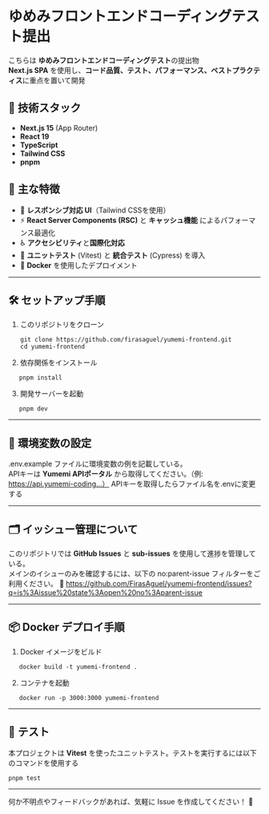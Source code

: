# ゆめみフロントエンドコーディングテスト提出

こちらは **ゆめみフロントエンドコーディングテスト**の提出物  
**Next.js SPA** を使用し、**コード品質、テスト、パフォーマンス、ベストプラクティス**に重点を置いて開発

## 🚀 技術スタック

- **Next.js 15** (App Router)
- **React 19**
- **TypeScript**
- **Tailwind CSS**
- **pnpm**

## 📌 主な特徴

- 📱 **レスポンシブ対応 UI**（Tailwind CSSを使用）
- ⚡️ **React Server Components (RSC)** と **キャッシュ機能** によるパフォーマンス最適化
- ♿️ **アクセシビリティ**と**国際化対応**
- 🧪 **ユニットテスト** (Vitest) と **統合テスト** (Cypress) を導入
- 🐳 **Docker** を使用したデプロイメント

---

## 🛠️ セットアップ手順

1. このリポジトリをクローン
   ```
   git clone https://github.com/firasaguel/yumemi-frontend.git
   cd yumemi-frontend
   ```
2. 依存関係をインストール

```
   pnpm install
```

3. 開発サーバーを起動

```
   pnpm dev
```

---

## 🌱 環境変数の設定

.env.example ファイルに環境変数の例を記載している。  
APIキーは **Yumemi APIポータル** から取得してください。（例: https://api.yumemi-coding...）
APIキーを取得したらファイル名を.envに変更する

---

## 🗂️ イッシュー管理について

このリポジトリでは **GitHub Issues** と **sub-issues** を使用して進捗を管理している。  
メインのイシューのみを確認するには、以下の no:parent-issue フィルターをご利用ください。
🔗 https://github.com/FirasAguel/yumemi-frontend/issues?q=is%3Aissue%20state%3Aopen%20no%3Aparent-issue

---

## 📦 Docker デプロイ手順

1. Docker イメージをビルド

```
   docker build -t yumemi-frontend .
```

2. コンテナを起動

```
   docker run -p 3000:3000 yumemi-frontend
```

---

## 🧪 テスト

本プロジェクトは **Vitest** を使ったユニットテスト。テストを実行するには以下のコマンドを使用する

```
pnpm test
```

---

何か不明点やフィードバックがあれば、気軽に Issue を作成してください！ 🎉

